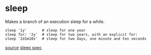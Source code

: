 
# sleep

Makes a branch of an execution sleep for a while.

```
sleep '1y'       # sleep for one year
sleep for: '2y'  # sleep for two years, with an explicit for:
sleep '2d1m10s'  # sleep for two days, one minute and ten seconds
```


[source](https://github.com/floraison/flor/tree/master/lib/flor/punit/sleep.rb)
[sleep spec](https://github.com/floraison/flor/tree/master/spec/punit/sleep_spec.rb)


